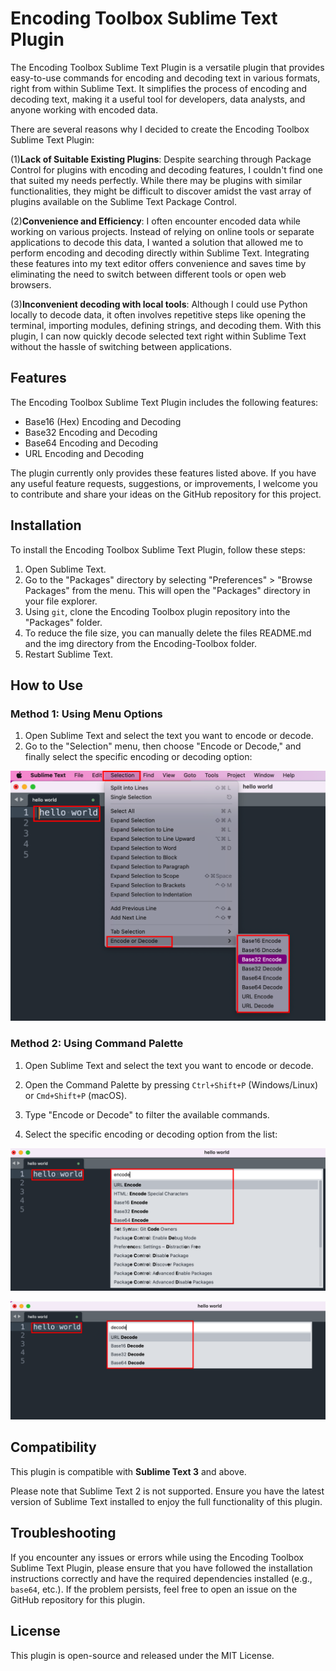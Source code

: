 # Encoding Toolbox Sublime Text Plugin

The Encoding Toolbox Sublime Text Plugin is a versatile plugin that provides easy-to-use commands for encoding and decoding text in various formats, right from within Sublime Text. It simplifies the process of encoding and decoding text, making it a useful tool for developers, data analysts, and anyone working with encoded data.

There are several reasons why I decided to create the Encoding Toolbox Sublime Text Plugin:

(1)**Lack of Suitable Existing Plugins**: Despite searching through Package Control for plugins with encoding and decoding features, I couldn't find one that suited my needs perfectly. While there may be plugins with similar functionalities, they might be difficult to discover amidst the vast array of plugins available on the Sublime Text Package Control.

(2)**Convenience and Efficiency**: I often encounter encoded data while working on various projects. Instead of relying on online tools or separate applications to decode this data, I wanted a solution that allowed me to perform encoding and decoding directly within Sublime Text. Integrating these features into my text editor offers convenience and saves time by eliminating the need to switch between different tools or open web browsers.

(3)**Inconvenient decoding with local tools**: Although I could use Python locally to decode data, it often involves repetitive steps like opening the terminal, importing modules, defining strings, and decoding them. With this plugin, I can now quickly decode selected text right within Sublime Text without the hassle of switching between applications.

## Features

The Encoding Toolbox Sublime Text Plugin includes the following features:

- Base16 (Hex) Encoding and Decoding
- Base32 Encoding and Decoding
- Base64 Encoding and Decoding
- URL Encoding and Decoding

The plugin currently only provides these features listed above. If you have any useful feature requests, suggestions, or improvements, I welcome you to contribute and share your ideas on the GitHub repository for this project.

## Installation

To install the Encoding Toolbox Sublime Text Plugin, follow these steps:

1. Open Sublime Text.
2. Go to the "Packages" directory by selecting "Preferences" > "Browse Packages" from the menu. This will open the "Packages" directory in your file explorer.
3. Using `git`, clone the Encoding Toolbox plugin repository into the "Packages" folder.
4. To reduce the file size, you can manually delete the files README.md and the img directory from the Encoding-Toolbox folder.
5. Restart Sublime Text.

## How to Use

### Method 1: Using Menu Options

1. Open Sublime Text and select the text you want to encode or decode.
2. Go to the "Selection" menu, then choose "Encode or Decode," and finally select the specific encoding or decoding option:

![image-20230803154405985](./img/image-20230803154405985.png)

### Method 2: Using Command Palette

1. Open Sublime Text and select the text you want to encode or decode.
2. Open the Command Palette by pressing `Ctrl+Shift+P` (Windows/Linux) or `Cmd+Shift+P` (macOS).

3. Type "Encode or Decode" to filter the available commands.
4. Select the specific encoding or decoding option from the list:


![image-20230803154632127](./img/image-20230803154632127.png)

![image-20230803154659390](./img/image-20230803154659390.png)

## Compatibility

This plugin is compatible with **Sublime Text 3** and above.

Please note that Sublime Text 2 is not supported. Ensure you have the latest version of Sublime Text installed to enjoy the full functionality of this plugin.

## Troubleshooting

If you encounter any issues or errors while using the Encoding Toolbox Sublime Text Plugin, please ensure that you have followed the installation instructions correctly and have the required dependencies installed (e.g., `base64`, etc.). If the problem persists, feel free to open an issue on the GitHub repository for this plugin.

## License

This plugin is open-source and released under the MIT License.























